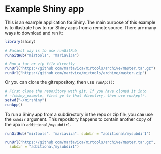 # Example Shiny app

This is an example application for Shiny.
The main purpose of this example is to illustrate how to run Shiny apps from a remote source.
There are many ways to download and run it:

```R
library(shiny)

# Easiest way is to use runGitHub
runGitHub("mirtools", "mariavica")

# Run a tar or zip file directly
runUrl("https://github.com/mariavica/mirtools/archive/master.tar.gz")
runUrl("https://github.com/marivica/mirtools/archive/master.zip")
```

Or you can clone the git repository, then use `runApp()`:

```R
# First clone the repository with git. If you have cloned it into
# ~/shiny_example, first go to that directory, then use runApp().
setwd("~/mirshiny")
runApp()
```


To run a Shiny app from a subdirectory in the repo or zip file, you can use the `subdir` argument. This repository happens to contain another copy of the app in `additional/mysubdir1`.

```R
runGitHub("mirtools", "mariavica", subdir = "additional/mysubdir1")

runUrl("https://github.com/mariavica/mirtools/archive/master.tar.gz",
  subdir = "additional/mysubdir1")
